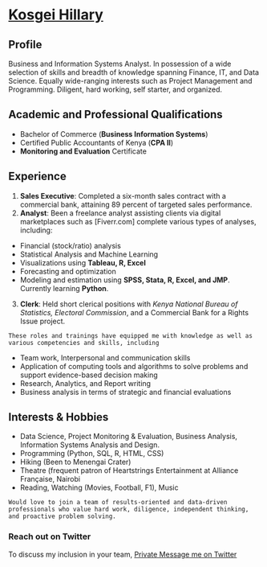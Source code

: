 # [Kosgei Hillary](https://www.twitter.com/kosgei)
<!---## Welcome to My GitHub Page Depicting my Résumé-->

<!---You can use the [editor on GitHub](https://github.com/koshillary/myresume/edit/master/README.md) to maintain and preview the content for your website in Markdown files.-->

<!---Whenever you commit to this repository, GitHub Pages will run [Jekyll](https://jekyllrb.com/) to rebuild the pages in your site, from the content in your Markdown files.
### Markdown
Markdown is a lightweight and easy-to-use syntax for styling your writing. It includes conventions for
```markdown
Syntax highlighted code block
# Header 1
## Header 2
### Header 3
- Bulleted
- List
1. Numbered
2. List
**Bold** and _Italic_ and `Code` text
[Link](url) and ![Image](src)
For more details see [GitHub Flavored Markdown](https://guides.github.com/features/mastering-markdown/).
### Jekyll Themes
Your Pages site will use the layout and styles from the Jekyll theme you have selected in your [repository settings](https://github.com/koshillary/myresume/settings). The name of this theme is saved in the Jekyll `_config.yml` configuration file.
### Support or Contact
Having trouble with Pages? Check out our [documentation](https://help.github.com/categories/github-pages-basics/) or [contact support](https://github.com/contact) and we’ll help you sort it out.-->

## Profile

Business and Information Systems Analyst. In possession of a wide selection of skills and breadth of knowledge spanning Finance, IT, and Data Science. Equally wide-ranging interests such as Project Management and Programming. Diligent, hard working, self starter, and organized.

## Academic and Professional Qualifications

- Bachelor of Commerce (**Business Information Systems**)
- Certified Public Accountants of Kenya (**CPA II**)
- **Monitoring and Evaluation** Certificate

## Experience

1. **Sales Executive**: Completed a six-month sales contract with a commercial bank, attaining 89 percent of targeted sales performance.
2. **Analyst**: Been a freelance analyst assisting clients via digital marketplaces such as [Fiverr.com] complete various types of analyses, including:
  - Financial (stock/ratio) analysis
  - Statistical Analysis and Machine Learning
  - Visualizations using **Tableau, R, Excel**
  - Forecasting and optimization
  - Modeling and estimation using **SPSS, Stata, R, Excel, and JMP**. Currently learning **Python**.
3. **Clerk**: Held short clerical positions with _Kenya National Bureau of Statistics, Electoral Commission_, and a Commercial Bank for a Rights Issue project.

`These roles and trainings have equipped me with knowledge as well as various competencies and skills, including`
- Team work, Interpersonal and communication skills
- Application of computing tools and algorithms to solve problems and support evidence-based decision making
- Research, Analytics, and Report writing
- Business analysis in terms of strategic and financial evaluations

## Interests & Hobbies
- Data Science, Project Monitoring & Evaluation, Business Analysis, Information Systems Analysis and Design.
- Programming (Python, SQL, R, HTML, CSS)
- Hiking (Been to Menengai Crater)
- Theatre (frequent patron of Heartstrings Entertainment at Alliance Française, Nairobi
- Reading, Watching (Movies, Football, F1), Music

`Would love to join a team of results-oriented and data-driven professionals who value hard work, diligence, independent thinking, and proactive problem solving.`

### Reach out on Twitter
To discuss my inclusion in your team, [Private Message me on Twitter](https://twitter.com/messages/compose?recipient_id=43146159)
